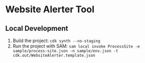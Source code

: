 # Website Alerter Tool

## Local Development

1. Build the project: `cdk synth --no-staging`
2. Run the project with SAM: `sam local invoke ProcessSite -e sample/process-site.json -n sample/env.json -t cdk.out/WebsiteAlerter.template.json`
